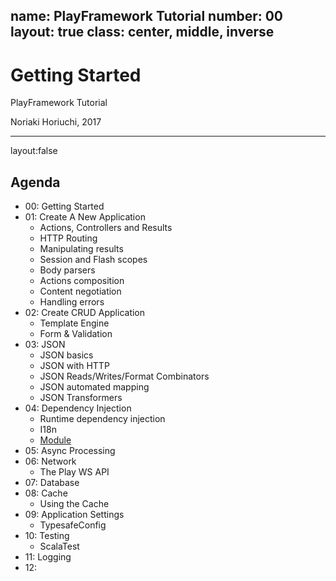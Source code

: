 name: PlayFramework Tutorial
number: 00
layout: true
class: center, middle, inverse
---
# Getting Started
PlayFramework Tutorial

Noriaki Horiuchi, 2017

---
layout:false
## Agenda

- 00: Getting Started
- 01: Create A New Application
    - Actions, Controllers and Results
    - HTTP Routing
    - Manipulating results
    - Session and Flash scopes
    - Body parsers
    - Actions composition
    - Content negotiation
    - Handling errors
- 02: Create CRUD Application
    - Template Engine
    - Form & Validation
- 03: JSON
    - JSON basics
    - JSON with HTTP
    - JSON Reads/Writes/Format Combinators
    - JSON automated mapping
    - JSON Transformers
- 04: Dependency Injection
    - Runtime dependency injection
    - I18n
    - [Module](https://www.playframework.com/documentation/2.5.x/ScalaPlayModules)
- 05: Async Processing
- 06: Network
    - The Play WS API
- 07: Database
- 08: Cache
    - Using the Cache
- 09: Application Settings
    - TypesafeConfig
- 10: Testing
    - ScalaTest
- 11: Logging
- 12: